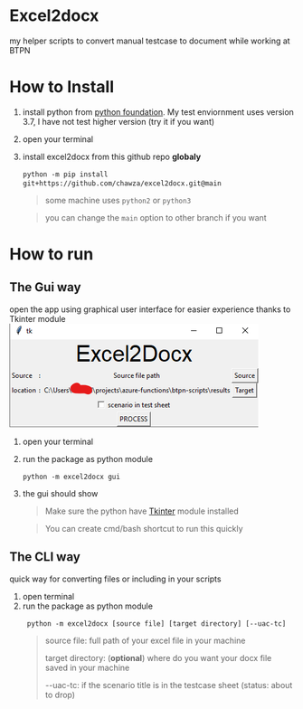 # Excel2docx
my helper scripts to convert manual testcase to document while working at BTPN

# How to Install

1. install python from [python foundation](https://www.python.org/downloads/). My test enviornment uses version 3.7, I have not test higher version (try it if you want)
2. open your terminal
3. install excel2docx from this github repo <b>globaly</b>
    ```
    python -m pip install git+https://github.com/chawza/excel2docx.git@main
    ```
    > some machine uses ```python2``` or ```python3```

    > you can change the ```main``` option to other branch if you want
    

# How to run
## The Gui way
open the app using graphical user interface for easier experience thanks to Tkinter module
![Excel2docx in GUI version](/docs/imgs/gui-preview.png)
1. open your terminal
2. run the package as python module
   ```
   python -m excel2docx gui
   ```
3. the gui should show

   > Make sure the python have [Tkinter](https://docs.python.org/3/library/tkinter.html) module installed

   > You can create cmd/bash shortcut to run this quickly

## The CLI way
quick way for converting files or including in your scripts
1. open terminal
2. run the package as python module
   ```
    python -m excel2docx [source file] [target directory] [--uac-tc]
   ```
   > source file: full path of your excel file in your machine
   >
   > target directory: (<b>optional</b>) where do you want your docx file saved in your machine
   >
   > --uac-tc: if the scenario title is in the testcase sheet (status: about to drop)
   
